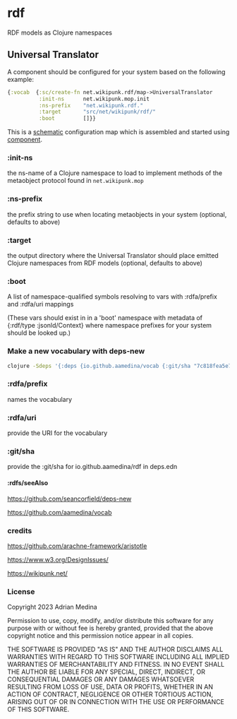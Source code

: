 # rdf
RDF models as Clojure namespaces

## Universal Translator
A component should be configured for your system based on the following
example:

``` clojure
{:vocab  {:sc/create-fn net.wikipunk.rdf/map->UniversalTranslator
          :init-ns      net.wikipunk.mop.init
          :ns-prefix    "net.wikipunk.rdf."
          :target       "src/net/wikipunk/rdf/"
          :boot         []}}
```

This is a [schematic](https://github.com/walmartlabs/schematic)
configuration map which is assembled and started using
[component](https://github.com/stuartsierra/component).

### :init-ns
the ns-name of a Clojure namespace to load to implement methods of the
metaobject protocol found in `net.wikipunk.mop`

### :ns-prefix 
the prefix string to use when locating metaobjects in your system
(optional, defaults to above)

### :target
the output directory where the Universal Translator should place
emitted Clojure namespaces from RDF models 
(optional, defaults to above)

### :boot
A list of namespace-qualified symbols resolving to vars with
:rdfa/prefix and :rdfa/uri mappings

(These vars should exist in in a 'boot' namespace with metadata of
{:rdf/type :jsonld/Context} where namespace prefixes for your system
should be looked up.)

### Make a new vocabulary with deps-new
``` bash
clojure -Sdeps '{:deps {io.github.aamedina/vocab {:git/sha "7c818fea5e709e16afa24f68d6d8098a75078948"}}}' -Tnew create :template aamedina/vocab :name net.wikipunk/example :rdfa/prefix "example" :rdfa/uri '"https://wikipunk.net/example/"' :git/sha '"7e688f78c3bfb92fa735f0f11d1418cd73a5b20a"'
```

### :rdfa/prefix 
names the vocabulary
### :rdfa/uri
provide the URI for the vocabulary
### :git/sha
provide the :git/sha for io.github.aamedina/rdf in deps.edn

#### :rdfs/seeAlso 
https://github.com/seancorfield/deps-new

https://github.com/aamedina/vocab

### credits
https://github.com/arachne-framework/aristotle

https://www.w3.org/DesignIssues/

https://wikipunk.net/

### License
Copyright 2023 Adrian Medina

Permission to use, copy, modify, and/or distribute this software for
any purpose with or without fee is hereby granted, provided that the
above copyright notice and this permission notice appear in all
copies.

THE SOFTWARE IS PROVIDED "AS IS" AND THE AUTHOR DISCLAIMS ALL
WARRANTIES WITH REGARD TO THIS SOFTWARE INCLUDING ALL IMPLIED
WARRANTIES OF MERCHANTABILITY AND FITNESS. IN NO EVENT SHALL THE
AUTHOR BE LIABLE FOR ANY SPECIAL, DIRECT, INDIRECT, OR CONSEQUENTIAL
DAMAGES OR ANY DAMAGES WHATSOEVER RESULTING FROM LOSS OF USE, DATA OR
PROFITS, WHETHER IN AN ACTION OF CONTRACT, NEGLIGENCE OR OTHER
TORTIOUS ACTION, ARISING OUT OF OR IN CONNECTION WITH THE USE OR
PERFORMANCE OF THIS SOFTWARE.
